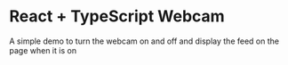 # React + TypeScript Webcam

A simple demo to turn the webcam on and off and display the feed on the page when it is on
